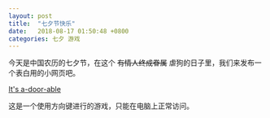 ```yaml
---
layout: post
title:  "七夕节快乐"
date:   2018-08-17 01:50:48 +0800
categories: 七夕 游戏
---
```

今天是中国农历的七夕节，在这个 ~~有情人终成眷属~~ 虐狗的日子里，我们来发布一个表白用的小网页吧。

[It's a-door-able](https://ncase.me/door/)

这是一个使用方向键进行的游戏，只能在电脑上正常访问。